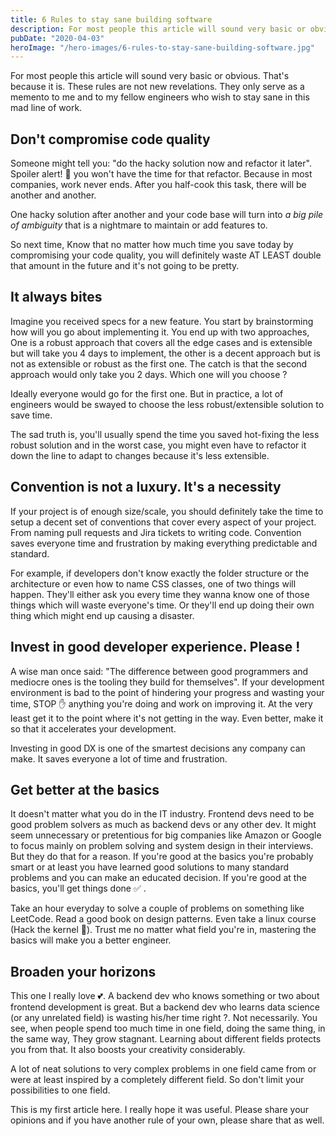 ```yaml
---
title: 6 Rules to stay sane building software
description: For most people this article will sound very basic or obvious. That's because it is. These rules are not new revelations. They only serve as a memento to me and to my fellow engineers who wish to stay sane in this mad line of work.
pubDate: "2020-04-03"
heroImage: "/hero-images/6-rules-to-stay-sane-building-software.jpg"
---
```


For most people this article will sound very basic or obvious. That's because it is. These rules are not new revelations. They only serve as a memento to me and to my fellow engineers who wish to stay sane in this mad line of work.

## Don't compromise code quality

Someone might tell you: "do the hacky solution now and refactor it later". Spoiler alert! 🚨 you won't have the time for that refactor. Because in most companies, work never ends. After you half-cook this task, there will be another and another.

One hacky solution after another and your code base will turn into _a big pile of ambiguity_ that is a nightmare to maintain or add features to.

So next time, Know that no matter how much time you save today by compromising your code quality, you will definitely waste AT LEAST double that amount in the future and it's not going to be pretty.

## It always bites

Imagine you received specs for a new feature. You start by brainstorming how will you go about implementing it. You end up with two approaches, One is a robust approach that covers all the edge cases and is extensible but will take you 4 days to implement, the other is a decent approach but is not as extensible or robust as the first one. The catch is that the second approach would only take you 2 days. Which one will you choose ?

Ideally everyone would go for the first one. But in practice, a lot of engineers would be swayed to choose the less robust/extensible solution to save time.

The sad truth is, you'll usually spend the time you saved hot-fixing the less robust solution and in the worst case, you might even have to refactor it down the line to adapt to changes because it's less extensible.

## Convention is not a luxury. It's a necessity

If your project is of enough size/scale, you should definitely take the time to setup a decent set of conventions that cover every aspect of your project. From naming pull requests and Jira tickets to writing code. Convention saves everyone time and frustration by making everything predictable and standard.

For example, if developers don't know exactly the folder structure or the architecture or even how to name CSS classes, one of two things will happen. They'll either ask you every time they wanna know one of those things which will waste everyone's time. Or they'll end up doing their own thing which might end up causing a disaster.

## Invest in good developer experience. Please !

A wise man once said: "The difference between good programmers and mediocre ones is the tooling they build for themselves". If your development environment is bad to the point of hindering your progress and wasting your time, STOP ✋ anything you're doing and work on improving it. At the very least get it to the point where it's not getting in the way. Even better, make it so that it accelerates your development.

Investing in good DX is one of the smartest decisions any company can make. It saves everyone a lot of time and frustration.

## Get better at the basics

It doesn't matter what you do in the IT industry. Frontend devs need to be good problem solvers as much as backend devs or any other dev. It might seem unnecessary or pretentious for big companies like Amazon or Google to focus mainly on problem solving and system design in their interviews. But they do that for a reason. If you're good at the basics you're probably smart or at least you have learned good solutions to many standard problems and you can make an educated decision. If you're good at the basics, you'll get things done ✅ .

Take an hour everyday to solve a couple of problems on something like LeetCode. Read a good book on design patterns. Even take a linux course (Hack the kernel 💪). Trust me no matter what field you're in, mastering the basics will make you a better engineer.

## Broaden your horizons

This one I really love 💕. A backend dev who knows something or two about frontend development is great. But a backend dev who learns data science (or any unrelated field) is wasting his/her time right ?. Not necessarily. You see, when people spend too much time in one field, doing the same thing, in the same way, They grow stagnant. Learning about different fields protects you from that. It also boosts your creativity considerably.

A lot of neat solutions to very complex problems in one field came from or were at least inspired by a completely different field. So don't limit your possibilities to one field.

This is my first article here. I really hope it was useful. Please share your opinions and if you have another rule of your own, please share that as well.
